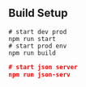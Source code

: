 

## Build Setup

``` start env
# start dev prod
npm run start
# start prod env
npm run build

```
```json server
# start json server
npm run json-serv

```



